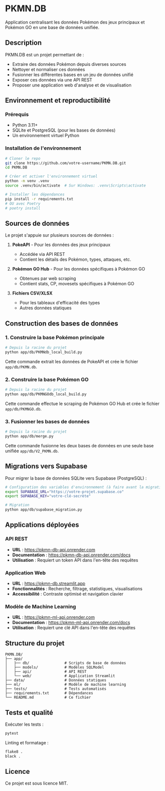 # PKMN.DB

Application centralisant les données Pokémon des jeux principaux et Pokémon GO en une base de données unifiée.

## Description

PKMN.DB est un projet permettant de :
- Extraire des données Pokémon depuis diverses sources
- Nettoyer et normaliser ces données 
- Fusionner les différentes bases en un jeu de données unifié
- Exposer ces données via une API REST
- Proposer une application web d'analyse et de visualisation

## Environnement et reproductibilité

### Prérequis

- Python 3.11+
- SQLite et PostgreSQL (pour les bases de données)
- Un environnement virtuel Python

### Installation de l'environnement

```bash
# Cloner le repo
git clone https://github.com/votre-username/PKMN.DB.git
cd PKMN.DB

# Créer et activer l'environnement virtuel
python -m venv .venv
source .venv/bin/activate  # Sur Windows: .venv\Scripts\activate

# Installer les dépendances
pip install -r requirements.txt
# OU avec Poetry
# poetry install
```

## Sources de données

Le projet s'appuie sur plusieurs sources de données :

1. **PokeAPI** - Pour les données des jeux principaux
   - Accédée via API REST
   - Contient les détails des Pokémon, types, attaques, etc.

2. **Pokémon GO Hub** - Pour les données spécifiques à Pokémon GO
   - Obtenues par web scraping
   - Contient stats, CP, movesets spécifiques à Pokémon GO

3. **Fichiers CSV/XLSX**
   - Pour les tableaux d'efficacité des types
   - Autres données statiques

## Construction des bases de données

### 1. Construire la base Pokémon principale

```bash
# Depuis la racine du projet
python app/db/PKMNdb_local_build.py
```

Cette commande extrait les données de PokeAPI et crée le fichier `app/db/PKMN.db`.

### 2. Construire la base Pokémon GO

```bash
# Depuis la racine du projet
python app/db/PKMNGOdb_local_build.py
```

Cette commande effectue le scraping de Pokémon GO Hub et crée le fichier `app/db/PKMNGO.db`.

### 3. Fusionner les bases de données

```bash
# Depuis la racine du projet
python app/db/merge.py
```

Cette commande fusionne les deux bases de données en une seule base unifiée `app/db/V2_PKMN.db`.

## Migrations vers Supabase

Pour migrer la base de données SQLite vers Supabase (PostgreSQL) :

```bash
# Configuration des variables d'environnement (à faire avant la migration)
export SUPABASE_URL="https://votre-projet.supabase.co"
export SUPABASE_KEY="votre-clé-secrète"

# Migration
python app/db/supabase_migration.py
```

## Applications déployées

### API REST

- **URL** : https://pkmn-db-api.onrender.com
- **Documentation** : https://pkmn-db-api.onrender.com/docs
- **Utilisation** : Requiert un token API dans l'en-tête des requêtes

### Application Web

- **URL** : https://pkmn-db.streamlit.app
- **Fonctionnalités** : Recherche, filtrage, statistiques, visualisations
- **Accessibilité** : Contraste optimisé et navigation clavier

### Modèle de Machine Learning

- **URL** : https://pkmn-ml-api.onrender.com
- **Documentation** : https://pkmn-ml-api.onrender.com/docs
- **Utilisation** : Requiert une clé API dans l'en-tête des requêtes

## Structure du projet

```
PKMN.DB/
├── app/
│   ├── db/                # Scripts de base de données
│   ├── models/            # Modèles SQLModel
│   ├── api/               # API REST
│   └── web/               # Application Streamlit
├── data/                  # Données statiques
├── ml/                    # Modèle de machine learning
├── tests/                 # Tests automatisés
├── requirements.txt       # Dépendances
└── README.md              # Ce fichier
```

## Tests et qualité

Exécuter les tests :

```bash
pytest
```

Linting et formatage :

```bash
flake8 .
black .
```

## Licence

Ce projet est sous licence MIT.